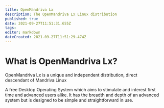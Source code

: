 ```yaml
---
title: OpenMandriva Lx
description: The OpenMandriva Lx Linux distribution
published: true
date: 2021-09-27T11:51:31.655Z
tags: 
editor: markdown
dateCreated: 2021-09-27T11:51:29.474Z
---
```



# What is OpenMandriva Lx?
OpenMandriva Lx is a unique and independent distribution, direct descendant of Mandriva Linux

A free Desktop Operating System which aims to stimulate and interest first time and advanced users alike. It has the breadth and depth of an advanced system but is designed to be simple and straightforward in use.